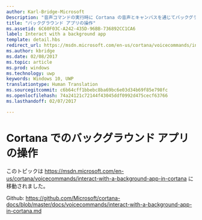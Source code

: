 ```yaml
---
author: Karl-Bridge-Microsoft
Description: "音声コマンドの実行時に Cortana の音声とキャンバスを通じてバックグラウンド アプリを操作する方法について説明します。"
title: "バックグラウンド アプリの操作"
ms.assetid: 6C60F03C-A242-435D-96BB-736892CC1CA6
label: Interact with a background app
template: detail.hbs
redirect_url: https://msdn.microsoft.com/en-us/cortana/voicecommands/interact-with-a-background-app-in-cortana
ms.author: kbridge
ms.date: 02/08/2017
ms.topic: article
ms.prod: windows
ms.technology: uwp
keywords: Windows 10, UWP
translationtype: Human Translation
ms.sourcegitcommit: c6b64cff1bbebc8ba69bc6e03d34b69f85e798fc
ms.openlocfilehash: 74a24121c72144f43045ddf0992d475cecf63766
ms.lasthandoff: 02/07/2017

---
```


# <a name="interact-with-a-background-app-in-cortana"></a>Cortana でのバックグラウンド アプリの操作

このトピックは https://msdn.microsoft.com/en-us/cortana/voicecommands/interact-with-a-background-app-in-cortana に移動されました。

Github: https://github.com/Microsoft/cortana-docs/blob/master/docs/voicecommands/interact-with-a-background-app-in-cortana.md

